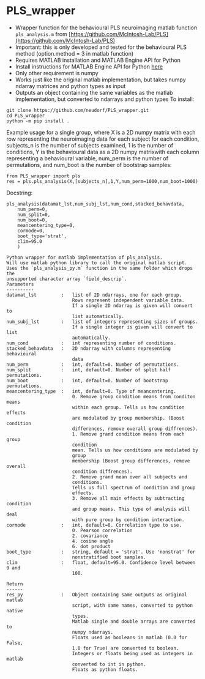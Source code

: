 # PLS_wrapper
- Wrapper function for the behavioural PLS neuroimaging matlab function `pls_analysis.m` from [https://github.com/McIntosh-Lab/PLS](https://github.com/McIntosh-Lab/PLS)
- Important: this is only developed and tested for the behavioural PLS method (option.method = 3 in matlab function)
- Requires MATLAB installation and MATLAB Engine API for Python
- Install instructions for MATLAB Engine API for Python [here](https://www.mathworks.com/help/matlab/matlab_external/install-the-matlab-engine-for-python.html)
- Only other requirement is numpy
- Works just like the original matlab implementation, but takes numpy ndarray matrices and python types as input
- Outputs an object containing the same variables as the matlab implementation, but converted to ndarrays and python types
To install:
```
git clone https://github.com/neudorf/PLS_wrapper.git
cd PLS_wrapper
python -m pip install .
```
Example usage for a single group, where X is a 2D numpy matrix with each 
row representing the neuroimaging data for each subject for each condition,
subjects_n is the number of subjects examined, 1 is the number of 
conditions, Y is the behavioural data as a 2D numpy matrixwith each column
representing a behavioural variable, num_perm is the number of
permutations, and num_boot is the number of bootstrap samples:
```
from PLS_wrapper import pls
res = pls.pls_analysis(X,[subjects_n],1,Y,num_perm=1000,num_boot=1000)
```
Docstring:
```
pls_analysis(datamat_lst,num_subj_lst,num_cond,stacked_behavdata,
    num_perm=0,
    num_split=0,
    num_boot=0,
    meancentering_type=0,
    cormode=0,
    boot_type='strat',
    clim=95.0
    )
    
Python wrapper for matlab implementation of pls_analysis.
Will use matlab python library to call the original matlab script.
Uses the `pls_analysis_py.m` function in the same folder which drops the 
unsupported character array `field_descrip`.
Parameters
----------
datamat_lst         :   list of 2D ndarrays, one for each group. 
                        Rows represent independent variable data. 
                        If a single 2D ndarray is given will convert to 
                        list automatically.
num_subj_lst        :   list of integers representing sizes of groups. 
                        If a single integer is given will convert to list 
                        automatically.
num_cond            :   int representing number of conditions.
stacked_behavdata   :   2D ndarray with columns representing behavioural 
                        data
num_perm            :   int, default=0. Number of permutations.
num_split           :   int, default=0. Number of split half permutations.
num_boot            :   int, default=0. Number of bootstrap permutations.
meancentering_type  :   int, default=0. Type of meancentering.
                        0. Remove group condition means from conditon means
                        within each group. Tells us how condition effects
                        are modulated by group membership. (Boost condition
                        differences, remove overall group diffrences).
                        1. Remove grand condition means from each group 
                        condition
                        mean. Tells us how conditions are modulated by 
                        group 
                        membership (Boost group differences, remove overall
                        condition diffrences).
                        2. Remove grand mean over all subjects and 
                        conditions.
                        Tells us full spectrum of condition and group 
                        effects.
                        3. Remove all main effects by subtracting condition
                        and group means. This type of analysis will deal
                        with pure group by condition interaction.
cormode             :   int, default=0. Correlation type to use.
                        0. Pearson correlation
                        2. covariance
                        4. cosine angle
                        6. dot product
boot_type           :   string, default = 'strat'. Use 'nonstrat' for 
                        nonstratified boot samples.
clim                :   float, default=95.0. Confidence level between 0 and
                        100.

Return
------
res_py              :   Object containing same outputs as original matlab 
                        script, with same names, converted to python native
                        types.
                        Matlab single and double arrays are converted to 
                        numpy ndarrays.
                        Floats used as booleans in matlab (0.0 for False, 
                        1.0 for True) are converted to boolean.
                        Integers or floats being used as integers in matlab
                        converted to int in python.
                        Floats as python floats.
```
